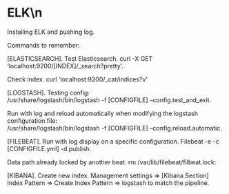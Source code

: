 # ELK\n
Installing ELK and pushing log. 

Commands to remember:  

[ELASTICSEARCH]. 
Test Elasticsearch. 
  curl -X GET ‘localhost:9200/[INDEX]/_search?pretty’. 

Check index. 
  curl 'localhost:9200/_cat/indices?v'  


[LOGSTASH]. 
Testing config:   
  /usr/share/logstash/bin/logstash -f [CONFIGFILE] –config.test_and_exit. 
  
Run with log and reload automatically when modifying the logstash configuration file:  
  /usr/share/logstash/bin/logstash -f [CONFIGFILE] –config.reload.automatic. 


[FILEBEAT]. 
Run with log display on a specific configuration. 
  Filebeat -e -c [CONFIGFILE.yml] -d publish. 
  
Data path already locked by another beat. 
  rm /var/lib/filebeat/filbeat.lock:  
  
[KIBANA]. 
Create new index. 
  Management settings => [Kibana Section] Index Pattern => Create Index Pattern => logstash to match the pipeline. 


